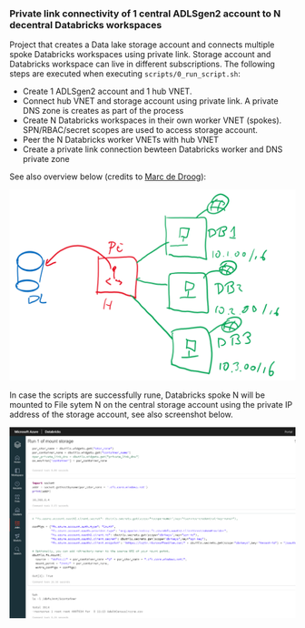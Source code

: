### Private link connectivity of 1 central ADLSgen2 account to N decentral Databricks workspaces
Project that creates a Data lake storage account and connects multiple spoke Databricks workspaces using private link. Storage account and Databricks workspace can live in different subscriptions. The following steps are executed when executing ```scripts/0_run_script.sh```:

- Create 1 ADLSgen2 account and 1 hub VNET. 
- Connect hub VNET and storage account using private link. A private DNS zone is creates as part of the process
- Create N Databricks workspaces in their own worker VNET (spokes). SPN/RBAC/secret scopes are used to access storage account.
- Peer the N Databricks worker VNETs with hub VNET
- Create a private link connection bewteen Databricks worker and DNS private zone

See also overview below (credits to [Marc de Droog](https://www.linkedin.com/in/marc-de-droog-776a94/)):

![Architecture](https://github.com/rebremer/blog-databrickshubspoke-git/blob/main/images/StorhubDatabricksspoke.png)

In case the scripts are successfully rune, Databricks spoke N will be mounted to File sytem N on the central storage account using the private IP address of the storage account, see also screenshot below.

![End result](https://github.com/rebremer/blog-databrickshubspoke-git/blob/main/images/databricks_end_result.png)
